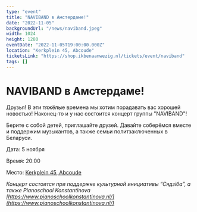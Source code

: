 ```yaml
---
type: "event"
title: "NAVIBAND в Амстердаме!"
date: "2022-11-05"
backgroundUrl: "/news/naviband.jpeg"
width: 1024
height: 1280
eventDate: "2022-11-05T19:00:00.000Z"
location: "Kerkplein 45, Abcoude"
ticketsLink: "https://shop.ikbenaanwezig.nl/tickets/event/naviband"
tags: []
---
```


# NAVIBAND в Амстердаме!

Друзья! В эти тяжёлые времена мы хотим порадавать вас хорошей новостью! Наконец-то и у нас состоится концерт группы "NAVIBAND"!

Берите с собой детей, приглашайте друзей. Давайте соберёмся вместе и поддержим музыкантов, а также семьи политзаключенных в Беларуси. 

Дата: 5 ноября

Время: 20:00

Место: [Kerkplein 45, Abcoude](https://goo.gl/maps/XY1dMkYuyXv5ecGd7)

_Концерт состоится при поддержке культурной инициативы “Сядзіба”, а также Pianoschool Konstantinova [https://www.pianoschoolkonstantinova.nl/](https://www.pianoschoolkonstantinova.nl/)_